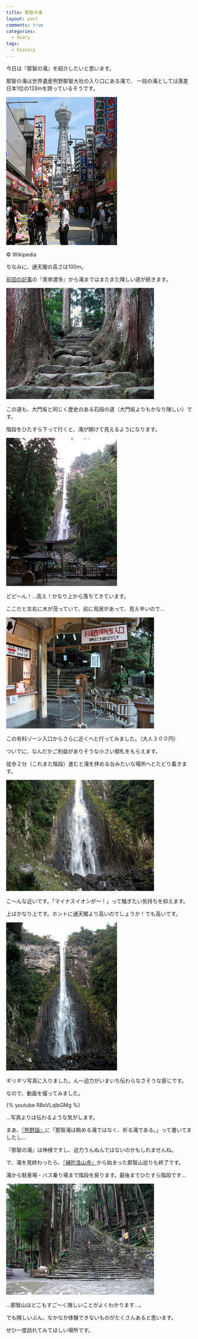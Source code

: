 ```yaml
---
title: 那智の滝
layout: post
comments: true
categories:
  - diary
tags:
  - history
---
```

今日は『那智の滝』を紹介したいと思います。

那智の滝は世界遺産熊野那智大社の入り口にある滝で、
一段の滝としては落差日本1位の133mを誇っているそうです。

![通天閣][1]

&#169; Wikipedia

ちなみに、通天閣の高さは100m。

[前回の記事][a1]の『青岸渡寺』から滝まではまたまた険しい道が続きます。

![青岸渡寺から那智滝までの徒歩道][2]

この道も、大門坂と同じく歴史のある石段の道（大門坂よりもかなり険しい）です。

階段をひたすら下って行くと、滝が開けて見えるようになります。

![那智滝1][3]

どど～ん！…高え！かなり上から落ちてきています。

ここだと左右に木が茂っていて、前に鳥居があって、見え辛いので…

![那智滝ゲート][4]

この有料ゾーン入口からさらに近くへと行ってみました。（大人３００円）

ついでに、なんだかご利益がありそうな小さい御札をもらえます。

徒歩２分（これまた階段）進むと滝を拝める台みたいな場所へとたどり着きます。

![那智滝2][5]

こ～んな近いです。「マイナスイオンが～！」って騒ぎたい気持ちを抑えます。

上はかなり上です。ホントに通天閣より高いのでしょうか！でも高いです。

![那智滝3][6]

ギリギリ写真に入りました。ん～迫力がいまいち伝わらなさそうな感じです。

なので、動画を撮ってみました。

{% youtube R8oVLqlbGMg %}

…写真よりは伝わるような気がします。

まあ、[『熊野詣』][a2]に「那智滝は眺める滝ではなく、祈る滝である。」って書いてましたし…

『那智の滝』は神様ですし、迫力うんぬんではないのかもしれませんね。

で、滝を見終わったら、[『補陀洛山寺』][a3]から始まった那智山巡りも終了です。

滝から駐車場・バス乗り場まで階段を戻ります。最後までひたすら階段です…

![那智滝階段][7]

…那智山はどこもすご～く険しいことがよくわかります…。

でも険しいぶん、なかなか体験できないものがたくさんあると思います。

ぜひ一度訪れてみてほしい場所です。


 [1]: /img/uploads/2010/03/nachi-fall-1.jpg
 [2]: /img/uploads/2010/03/nachi-fall-2.jpg
 [3]: /img/uploads/2010/03/nachi-fall-3.jpg
 [4]: /img/uploads/2010/03/nachi-fall-4.jpg
 [5]: /img/uploads/2010/03/nachi-fall-5.jpg
 [6]: /img/uploads/2010/03/nachi-fall-6.jpg
 [7]: /img/uploads/2010/03/nachi-fall-7.jpg

 [a1]: /diary/seigantoji-temple.html "那智山青岸渡寺"
 [a2]: /diary/kumanomode-gorai-shigeru.html "『熊野詣 三山信仰と文化』五来 重"
 [a3]: /diary/nachi-sta-to-fudarakusan-temple.html "那智駅～補陀洛山寺"
